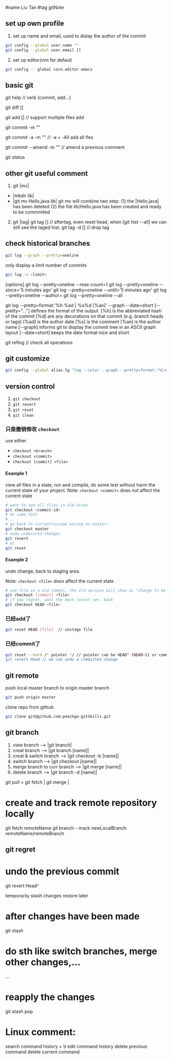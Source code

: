 #name Liu Tan
#tag  gitNote

## set up own profile 
1. set up name and email, used to dislay the author of the commit
```bash
git config --global user.name ""
git config --global user.email []
```
2. set up editor(vim for defaul)
```bash
git config -- global core.editor emacs
```


## basic git 
git help <verb> // verb (commit, add...)

git diff []

git add [] // support multiple files add

git commit -m ""

git commit -a -m "" // -a = -All add all fles

git commit --amend -m "" // amend a previous comment

git status


## other git useful comment 
1. git |mv| 
- |mkdir lib|
- |git mv Hello.java lib|
git mv will combine two step:
    (1) the |Hello.java| has been deleted
    (2) the file lib/Hello.java has been created and ready to be commmited

2. git |tag| 
git tag [] // aftertag, even reset head, when [git hist --all] we can still see
    the taged hist.
git tag -d [] // drop tag


## check historical branches  
```bash
git log --graph --pretty=oneline 
```

only display a *limit* number of commits
```bash
git log -n <limit>
```

[options]
git log --pretty=oneline --max-count=1
git log --pretty=oneline --since='5 minutes ago'
git log --pretty=oneline --until='5 minutes ago'
git log --pretty=oneline --author=<your name>
git log --pretty=oneline --all

git log --pretty=format:'%h %ad | %s%d [%an]' --graph --date=short
[--pretty="..."] defines the format of the output.
[%h] is the abbreviated hash of the commit
[%d] are any decorations on that commit (e.g. branch heads or tags)
[%ad] is the author date
[%s] is the comment
[%an] is the author name
[--graph] informs git to display the commit tree in an ASCII graph layout
[--date=short] keeps the date format nice and short

git reflog // check all operations

## git customize
``` bash
git config --global alias.lg "log --color --graph --pretty=format:'%Cred%h%Creset -%C(yellow)%d%Creset %s %Cgreen(%cr) %C(bold blue)<%an>%Creset' --abbrev-commit"
```

## version control 

1. `git checkout`
2. `git revert`
3. `git reset`
4. `git clean`

### 只是撤销修改 `checkout`

use either
- `checkout <branch>`
- `checkout <commit>`
- `checkout [commit] <file>`

#### Example 1
view all files in a <commit> state, run and compile, do some test without harm
the current state of your project.
Note: `checkout <commit>` does *not* affect the current state
``` bash
# want to see all files in old-state
git checkout <commit-id>
# do some test
#...
# go back to current(assume woring on master)
git checkout master
# undo undesired changes
git revert
# or 
git reset
```

#### Example 2

undo change, back to staging area. 

Note: `checkout <file>` *does* affect the current state
``` bash
# see file in a old commit, the old version will show as "change to be commited"
git checkout [commit] <file> 
# if you regret, want the most recent ver. back
git checkout HEAD <file>
```

### 已经add了

``` bash
git reset HEAD [file]  // unstage file
```
### 已经commit了

``` bash
git reset --hard /* pointer */ // pointer can be HEAD^ (HEAD~1) or commit id's
git revert Head // we can undo a committed change
```



## git remote

push local master branch to origin master branch
``` bash
git push origin master 
```
clone repo from github
``` bash
git clone git@github.com:peachgo-gitSkills.git 
```


## git branch 
1) view branch 
        --> |git branch|
1) creat branch 
        --> |git branch [name]|
3) creat & switch branch 
        --> |git checkout -b [name]|
4) switch branch 
        --> |git checkout [name]|
5) merge branch to curr branch 
        --> |git merge [name]|
6) delete branch 
        --> |git branch -d [name]|

git pull = git fetch | git merge |

# create and track remote repository locally
git fetch remoteName
git branch --track newLocalBranch remoteName/remoteBranch


## git regret
# undo the previous commit
git revert Head^

temporarily stash changes restore later
# after changes have been made
git stash
# do sth like switch branches, merge other changes,...
...
# reapply the changes
git stash pop

# Linux comment:
<c-r> search command history
<c-r> + \t edit command history
<c-u> delete previous command
<c-k> delete current command
